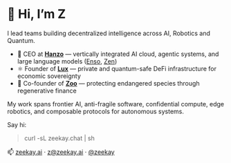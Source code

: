 # 👋 Hi, I’m Z

I lead teams building decentralized intelligence across AI, Robotics and Quantum.

- 🥷 CEO at [**Hanzo**](https://github.com/hanzoai) — vertically integrated AI cloud, agentic systems, and large language models ([Enso](https://github.com/hanzoai/enso), [Zen](https://github.com/hanzoai/zen))
- ⚛️ Founder of [**Lux**](https://github.com/luxfi) — private and quantum-safe DeFi infrastructure for economic sovereignty
- 🧬 Co-founder of [**Zoo**](https://github.com/zooai) — protecting endangered species through regenerative finance

My work spans frontier AI, anti-fragile software, confidential compute, edge robotics, and composable protocols for autonomous systems.

Say hi:

> curl -sL zeekay.chat | sh

📫 [zeekay.ai](https://zeekay.ai) · [z@zeekay.ai](mailto:z@zeekay.ai) · [@zeekay](https://twitter.com/zeekay)
